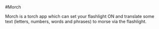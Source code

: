 #Morch

Morch is a torch app which can set your flashlight ON and translate some text (letters, numbers, words and phrases) to morse via the flashlight.

